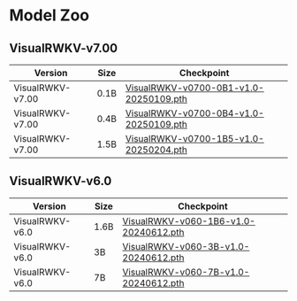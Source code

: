 # Model Zoo

## VisualRWKV-v7.00

| Version | Size  | Checkpoint |
|----------|----------|-----------|
| VisualRWKV-v7.00 | 0.1B | [VisualRWKV-v0700-0B1-v1.0-20250109.pth](https://huggingface.co/howard-hou/visualrwkv-6/tree/main)
| VisualRWKV-v7.00 | 0.4B | [VisualRWKV-v0700-0B4-v1.0-20250109.pth](https://huggingface.co/howard-hou/visualrwkv-6/tree/main) 
| VisualRWKV-v7.00 | 1.5B | [VisualRWKV-v0700-1B5-v1.0-20250204.pth](https://huggingface.co/howard-hou/visualrwkv-6/tree/main)

## VisualRWKV-v6.0

| Version | Size  | Checkpoint |
|----------|----------|-----------|
| VisualRWKV-v6.0 | 1.6B | [VisualRWKV-v060-1B6-v1.0-20240612.pth](https://huggingface.co/howard-hou/visualrwkv-6/tree/main)
| VisualRWKV-v6.0 | 3B | [VisualRWKV-v060-3B-v1.0-20240612.pth](https://huggingface.co/howard-hou/visualrwkv-6/tree/main) 
| VisualRWKV-v6.0 | 7B | [VisualRWKV-v060-7B-v1.0-20240612.pth](https://huggingface.co/howard-hou/visualrwkv-6/tree/main)